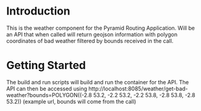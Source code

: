 # Introduction 
This is the weather component for the Pyramid Routing Application. Will be an API that when called will return geojson information with polygon coordinates of bad weather filtered by bounds received in the call.

# Getting Started
The build and run scripts will build and run the container for the API. The API can then be accessed using http://localhost:8085/weather/get-bad-weather?bounds=POLYGON((-2.8 53.2, -2.2 53.2, -2.2 53.8, -2.8 53.8, -2.8 53.2)) (example url, bounds will come from the call)


